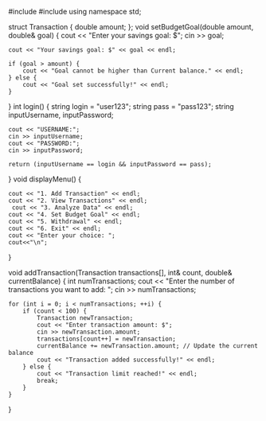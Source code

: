 #include <iostream>
#include <string>
using namespace std;

struct Transaction {
    double amount;
};
void setBudgetGoal(double amount, double& goal) {
    cout << "Enter your savings goal: $";
    cin >> goal;

    cout << "Your savings goal: $" << goal << endl;

    if (goal > amount) {
        cout << "Goal cannot be higher than Current balance." << endl;
    } else {
        cout << "Goal set successfully!" << endl;
    }
}
int login() {
    string login = "user123";
    string pass = "pass123";
    string inputUsername, inputPassword;

    cout << "USERNAME:";
    cin >> inputUsername;
    cout << "PASSWORD:";
    cin >> inputPassword;

    return (inputUsername == login && inputPassword == pass);
}
void displayMenu() {
   
    cout << "1. Add Transaction" << endl;
    cout << "2. View Transactions" << endl;
     cout << "3. Analyze Data" << endl;
    cout << "4. Set Budget Goal" << endl;
    cout << "5. Withdrawal" << endl;
    cout << "6. Exit" << endl;
    cout << "Enter your choice: ";
    cout<<"\n";
}

void addTransaction(Transaction transactions[], int& count, double& currentBalance) {
    int numTransactions;
    cout << "Enter the number of transactions you want to add: ";
    cin >> numTransactions;

    for (int i = 0; i < numTransactions; ++i) {
        if (count < 100) {
            Transaction newTransaction;
            cout << "Enter transaction amount: $";
            cin >> newTransaction.amount;
            transactions[count++] = newTransaction;
            currentBalance += newTransaction.amount; // Update the current balance
            cout << "Transaction added successfully!" << endl;
        } else {
            cout << "Transaction limit reached!" << endl;
            break;
        }
    }
}

